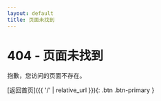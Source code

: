 ```yaml
---
layout: default
title: 页面未找到
---
```


# 404 - 页面未找到

抱歉，您访问的页面不存在。

[返回首页]({{ '/' | relative_url }}){: .btn .btn-primary }